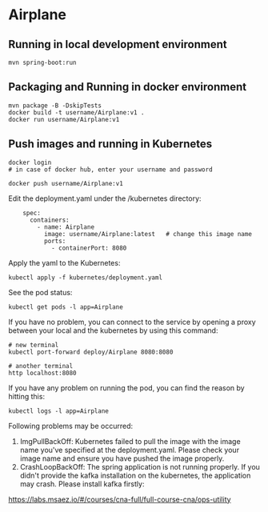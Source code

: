 # Airplane

## Running in local development environment

```
mvn spring-boot:run
```

## Packaging and Running in docker environment

```
mvn package -B -DskipTests
docker build -t username/Airplane:v1 .
docker run username/Airplane:v1
```

## Push images and running in Kubernetes

```
docker login 
# in case of docker hub, enter your username and password

docker push username/Airplane:v1
```

Edit the deployment.yaml under the /kubernetes directory:
```
    spec:
      containers:
        - name: Airplane
          image: username/Airplane:latest   # change this image name
          ports:
            - containerPort: 8080

```

Apply the yaml to the Kubernetes:
```
kubectl apply -f kubernetes/deployment.yaml
```

See the pod status:
```
kubectl get pods -l app=Airplane
```

If you have no problem, you can connect to the service by opening a proxy between your local and the kubernetes by using this command:
```
# new terminal
kubectl port-forward deploy/Airplane 8080:8080

# another terminal
http localhost:8080
```

If you have any problem on running the pod, you can find the reason by hitting this:
```
kubectl logs -l app=Airplane
```

Following problems may be occurred:

1. ImgPullBackOff:  Kubernetes failed to pull the image with the image name you've specified at the deployment.yaml. Please check your image name and ensure you have pushed the image properly.
1. CrashLoopBackOff: The spring application is not running properly. If you didn't provide the kafka installation on the kubernetes, the application may crash. Please install kafka firstly:

https://labs.msaez.io/#/courses/cna-full/full-course-cna/ops-utility


